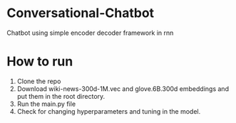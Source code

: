 # Conversational-Chatbot
Chatbot using simple encoder decoder framework in rnn

# How to run
1. Clone the repo
2. Download wiki-news-300d-1M.vec and glove.6B.300d embeddings and put them in the root directory.
3. Run the main.py file
4. Check for changing hyperparameters and tuning in the model.
